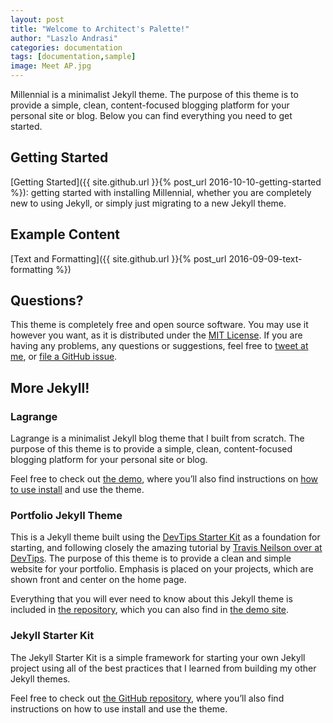 ```yaml
---
layout: post
title: "Welcome to Architect's Palette!"
author: "Laszlo Andrasi"
categories: documentation
tags: [documentation,sample]
image: Meet AP.jpg
---
```


Millennial is a minimalist Jekyll theme. The purpose of this theme is to provide a simple, clean, content-focused blogging platform for your personal site or blog. Below you can find everything you need to get started.

## Getting Started

[Getting Started]({{ site.github.url }}{% post_url 2016-10-10-getting-started %}): getting started with installing Millennial, whether you are completely new to using Jekyll, or simply just migrating to a new Jekyll theme.

## Example Content

[Text and Formatting]({{ site.github.url }}{% post_url 2016-09-09-text-formatting %})

## Questions?

This theme is completely free and open source software. You may use it however you want, as it is distributed under the [MIT License](http://choosealicense.com/licenses/mit/). If you are having any problems, any questions or suggestions, feel free to [tweet at me](https://twitter.com/intent/tweet?text=My%20question%20about%20Millennial;via=paululele), or [file a GitHub issue](https://github.com/lenpaul/Millennial/issues/new).

## More Jekyll!

### Lagrange

Lagrange is a minimalist Jekyll blog theme that I built from scratch. The purpose of this theme is to provide a simple, clean, content-focused blogging platform for your personal site or blog.

Feel free to check out <a href="https://lenpaul.github.io/Lagrange/" target="_blank">the demo</a>, where you’ll also find instructions on <a href="https://lenpaul.github.io/Lagrange/journal/getting-started.html">how to use install</a> and use the theme.

### Portfolio Jekyll Theme

This is a Jekyll theme built using the [DevTips Starter Kit](http://devtipsstarterkit.com/) as a foundation for starting, and following closely the amazing tutorial by [Travis Neilson over at DevTips](https://www.youtube.com/watch?v=T6jKLsxbFg4&list=PL0CB3OvPhDA_STygmp3sDenx3UpdOMk7P). The purpose of this theme is to provide a clean and simple website for your portfolio. Emphasis is placed on your projects, which are shown front and center on the home page.

Everything that you will ever need to know about this Jekyll theme is included in [the repository](https://github.com/LeNPaul/portfolio-jekyll-theme), which you can also find in [the demo site](https://lenpaul.github.io/portfolio-jekyll-theme/).

### Jekyll Starter Kit

The Jekyll Starter Kit is a simple framework for starting your own Jekyll project using all of the best practices that I learned from building my other Jekyll themes.

Feel free to check out <a href="https://github.com/LeNPaul/jekyll-starter-kit" target="_blank">the GitHub repository</a>, where you’ll also find instructions on how to use install and use the theme.
